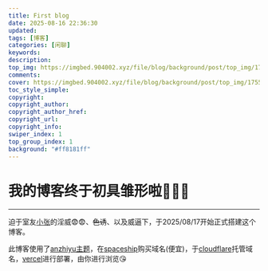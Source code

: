 ```yaml
---
title: First blog
date: 2025-08-16 22:36:30
updated:
tags: [博客]
categories: [闲聊]
keywords: 
description:
top_img: https://imgbed.904002.xyz/file/blog/background/post/top_img/1755703950223_烟花.jpg
comments:
cover: https://imgbed.904002.xyz/file/blog/background/post/top_img/1755703950223_烟花.jpg
toc_style_simple:
copyright:
copyright_author:
copyright_author_href:
copyright_url:
copyright_info:
swiper_index: 1
top_group_index: 1
background: "#ff8181ff"
---
```

# 我的博客终于初具雏形啦🎇🎇🎇

------

迫于室友[小张](https://hub.xiaozhangya.xin/about/)的淫威😨😨、~~色诱~~、以及威逼下，于2025/08/17开始正式搭建这个博客。

此博客使用了[anzhiyu主题](https://docs.anheyu.com/)，在[spaceship](https://www.spaceship.com/zh/domains/)购买域名(便宜)，于[cloudflare](https://dash.cloudflare.com/)托管域名，[vercel](https://vercel.com/)进行部署，由你进行浏览😘